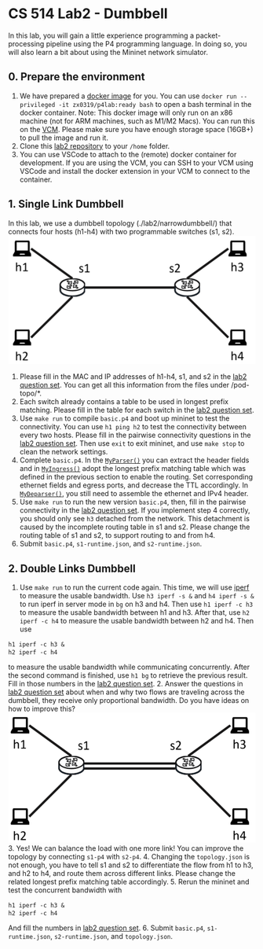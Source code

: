 # CS 514 Lab2 - Dumbbell
In this lab, you will gain a little experience programming a packet-processing pipeline using the P4 programming language. In doing so, you will also learn a bit about using the Mininet network simulator.

## 0. Prepare the environment
1. We have prepared a [docker image](https://hub.docker.com/layers/172524248/zx0319/p4lab/ready/images/sha256-421180232d5b6526b7b6fefd60eb1603293269662a0665ab3b95af0fb75af266?context=repo) for you. You can use `docker run --privileged -it zx0319/p4lab:ready bash` to open a bash terminal in the docker container. Note: This docker image will only run on an x86 machine (not for ARM machines, such as M1/M2 Macs). You can run this on the [VCM](https://vcm.duke.edu/). Please make sure you have enough storage space (16GB+) to pull the image and run it.
2. Clone this [lab2 repository](https://gitlab.oit.duke.edu/tm326/cs514-lab2) to your `/home` folder.
3. You can use VSCode to attach to the (remote) docker container for development. If you are using the VCM, you can SSH to your VCM using VSCode and install the docker extension in your VCM to connect to the container.

## 1. Single Link Dumbbell

In this lab, we use a dumbbell topology (./lab2/narrowdumbbell/) that connects four hosts (h1-h4) with two programmable switches (s1, s2).
![dumbbell](./pod-topo/dumbbell.png)

1. Please fill in the MAC and IP addresses of h1-h4, s1, and s2 in the [lab2 question set](https://www.gradescope.com/courses/429975/assignments/2367568/). You can get all this information from the files under /pod-topo/*.
2. Each switch already contains a table to be used in longest prefix matching. Please fill in the table for each switch in the [lab2 question set](https://www.gradescope.com/courses/429975/assignments/2367568/).
3. Use `make run` to compile `basic.p4` and boot up mininet to test the connectivity.  You can use `h1 ping h2` to test the connectivity between every two hosts.  Please fill in the pairwise connectivity questions in the [lab2 question set](https://www.gradescope.com/courses/429975/assignments/2367568/). Then use `exit` to exit mininet, and use `make stop` to clean the network settings.
4. Complete `basic.p4`. In the [`MyParser()`](./basic.p4#L55) you can extract the header fields and in [`MyIngress()`](./basic.p4#L81) adopt the longest prefix matching table which was defined in the previous section to enable the routing. Set corresponding ethernet fields and egress ports, and decrease the TTL accordingly. In [`MyDeparser()`](./basic.p4#L147), you still need to assemble the ethernet and IPv4 header.
5. Use `make run` to run the new version `basic.p4`, then, fill in the pairwise connectivity in the [lab2 question set](https://www.gradescope.com/courses/429975/assignments/2367568/).  If you implement step 4 correctly, you should only see `h3` detached from the network. This detachment is caused by the incomplete routing table in s1 and s2. Please change the routing table of s1 and s2, to support routing to and from h4.
6. Submit `basic.p4`, `s1-runtime.json`, and `s2-runtime.json`.

## 2. Double Links Dumbbell

1. Use `make run` to run the current code again. This time, we will use [iperf](https://openmaniak.com/iperf.php) to measure the usable bandwidth. Use `h3 iperf -s &` and `h4 iperf -s &` to run iperf in server mode in `bg` on h3 and h4. Then use `h1 iperf -c h3` to measure the usable bandwidth between h1 and h3. After that, use `h2 iperf -c h4` to measure the usable bandwidth between h2 and h4. Then use
```
h1 iperf -c h3 &
h2 iperf -c h4

```
to measure the usable bandwidth while communicating concurrently. After the second command is finished, use `h1 bg` to retrieve the previous result. Fill in those numbers in the [lab2 question set](https://www.gradescope.com/courses/429975/assignments/2367568/).
2. Answer the questions in [lab2 question set](https://www.gradescope.com/courses/429975/assignments/2367568/) about when and why two flows are traveling across the dumbbell, they receive only proportional bandwidth.  Do you have ideas on how to improve this?
![dumbbell](./pod-topo/dumbbell2.png)
3. Yes! We can balance the load with one more link! You can improve the topology by connecting `s1-p4` with `s2-p4`.
4. Changing the `topology.json` is not enough, you have to tell s1 and s2 to differentiate the flow from h1 to h3, and h2 to h4, and route them across different links. Please change the related longest prefix matching table accordingly.
5. Rerun the mininet and test the concurrent bandwidth with
```
h1 iperf -c h3 &
h2 iperf -c h4

```
And fill the numbers in [lab2 question set](https://www.gradescope.com/courses/429975/assignments/2367568/).
6. Submit `basic.p4`, `s1-runtime.json`, `s2-runtime.json`, and `topology.json`.
